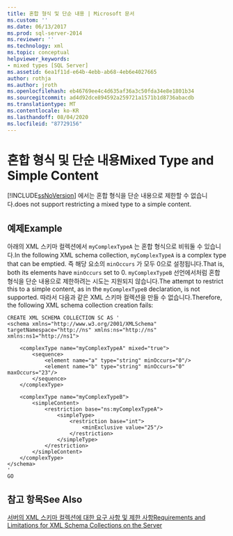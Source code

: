 ```yaml
---
title: 혼합 형식 및 단순 내용 | Microsoft 문서
ms.custom: ''
ms.date: 06/13/2017
ms.prod: sql-server-2014
ms.reviewer: ''
ms.technology: xml
ms.topic: conceptual
helpviewer_keywords:
- mixed types [SQL Server]
ms.assetid: 6ea1f11d-e64b-4ebb-ab68-4eb6e4027665
author: rothja
ms.author: jroth
ms.openlocfilehash: eb46769ee4c4d635af36a3c50fda34e8e1801b34
ms.sourcegitcommit: ad4d92dce894592a259721a1571b1d8736abacdb
ms.translationtype: MT
ms.contentlocale: ko-KR
ms.lasthandoff: 08/04/2020
ms.locfileid: "87729156"
---
```

# <a name="mixed-type-and-simple-content"></a><span data-ttu-id="2f06f-102">혼합 형식 및 단순 내용</span><span class="sxs-lookup"><span data-stu-id="2f06f-102">Mixed Type and Simple Content</span></span>
  [!INCLUDE[ssNoVersion](../../includes/ssnoversion-md.md)] <span data-ttu-id="2f06f-103">에서는 혼합 형식을 단순 내용으로 제한할 수 없습니다.</span><span class="sxs-lookup"><span data-stu-id="2f06f-103">does not support restricting a mixed type to a simple content.</span></span>  
  
## <a name="example"></a><span data-ttu-id="2f06f-104">예제</span><span class="sxs-lookup"><span data-stu-id="2f06f-104">Example</span></span>  
 <span data-ttu-id="2f06f-105">아래의 XML 스키마 컬렉션에서 `myComplexTypeA` 는 혼합 형식으로 비워둘 수 있습니다.</span><span class="sxs-lookup"><span data-stu-id="2f06f-105">In the following XML schema collection, `myComplexTypeA` is a complex type that can be emptied.</span></span> <span data-ttu-id="2f06f-106">즉 해당 요소의 `minOccurs` 가 모두 0으로 설정됩니다.</span><span class="sxs-lookup"><span data-stu-id="2f06f-106">That is, both its elements have `minOccurs` set to 0.</span></span> <span data-ttu-id="2f06f-107">`myComplexTypeB` 선언에서처럼 혼합 형식을 단순 내용으로 제한하려는 시도는 지원되지 않습니다.</span><span class="sxs-lookup"><span data-stu-id="2f06f-107">The attempt to restrict this to a simple content, as in the `myComplexTypeB` declaration, is not supported.</span></span> <span data-ttu-id="2f06f-108">따라서 다음과 같은 XML 스키마 컬렉션을 만들 수 없습니다.</span><span class="sxs-lookup"><span data-stu-id="2f06f-108">Therefore, the following XML schema collection creation fails:</span></span>  
  
```  
CREATE XML SCHEMA COLLECTION SC AS '  
<schema xmlns="http://www.w3.org/2001/XMLSchema" targetNamespace="http://ns" xmlns:ns="http://ns"  
xmlns:ns1="http://ns1">  
  
    <complexType name="myComplexTypeA" mixed="true">  
        <sequence>  
            <element name="a" type="string" minOccurs="0"/>  
            <element name="b" type="string" minOccurs="0" maxOccurs="23"/>  
        </sequence>  
    </complexType>  
  
    <complexType name="myComplexTypeB">  
        <simpleContent>  
            <restriction base="ns:myComplexTypeA">  
                <simpleType>  
                    <restriction base="int">  
                        <minExclusive value="25"/>  
                    </restriction>  
                </simpleType>  
            </restriction>  
        </simpleContent>  
    </complexType>  
</schema>  
'  
GO  
```  
  
## <a name="see-also"></a><span data-ttu-id="2f06f-109">참고 항목</span><span class="sxs-lookup"><span data-stu-id="2f06f-109">See Also</span></span>  
 [<span data-ttu-id="2f06f-110">서버의 XML 스키마 컬렉션에 대한 요구 사항 및 제한 사항</span><span class="sxs-lookup"><span data-stu-id="2f06f-110">Requirements and Limitations for XML Schema Collections on the Server</span></span>](requirements-and-limitations-for-xml-schema-collections-on-the-server.md)  
  
  
